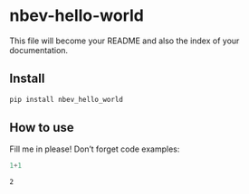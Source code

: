 nbev-hello-world
================

<!-- WARNING: THIS FILE WAS AUTOGENERATED! DO NOT EDIT! -->

This file will become your README and also the index of your
documentation.

## Install

``` sh
pip install nbev_hello_world
```

## How to use

Fill me in please! Don’t forget code examples:

``` python
1+1
```

    2
